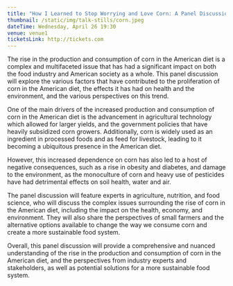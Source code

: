 ```yaml
---
title: "How I Learned to Stop Worrying and Love Corn: A Panel Discussion"
thumbnail: /static/img/talk-stills/corn.jpeg
dateTime: Wednesday, April 26 19:30
venue: venue1
ticketsLink: http://tickets.com
---
```

The rise in the production and consumption of corn in the American diet is a complex and multifaceted issue that has had a significant impact on both the food industry and American society as a whole. This panel discussion will explore the various factors that have contributed to the proliferation of corn in the American diet, the effects it has had on health and the environment, and the various perspectives on this trend.

One of the main drivers of the increased production and consumption of corn in the American diet is the advancement in agricultural technology which allowed for larger yields, and the government policies that have heavily subsidized corn growers. Additionally, corn is widely used as an ingredient in processed foods and as feed for livestock, leading to it becoming a ubiquitous presence in the American diet.

However, this increased dependence on corn has also led to a host of negative consequences, such as a rise in obesity and diabetes, and damage to the environment, as the monoculture of corn and heavy use of pesticides have had detrimental effects on soil health, water and air.

The panel discussion will feature experts in agriculture, nutrition, and food science, who will discuss the complex issues surrounding the rise of corn in the American diet, including the impact on the health, economy, and environment. They will also share the perspectives of small farmers and the alternative options available to change the way we consume corn and create a more sustainable food system.

Overall, this panel discussion will provide a comprehensive and nuanced understanding of the rise in the production and consumption of corn in the American diet, and the perspectives from industry experts and stakeholders, as well as potential solutions for a more sustainable food system.